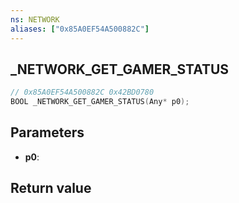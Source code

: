 ```yaml
---
ns: NETWORK
aliases: ["0x85A0EF54A500882C"]
---
```

## _NETWORK_GET_GAMER_STATUS

```c
// 0x85A0EF54A500882C 0x42BD0780
BOOL _NETWORK_GET_GAMER_STATUS(Any* p0);
```


## Parameters
* **p0**: 

## Return value
